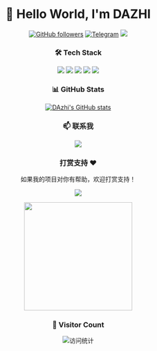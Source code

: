 <div align="center">

# 👋 Hello World, I'm DAZHI

<p>
  <a href="https://github.com/MR-DAzhi"><img src="https://img.shields.io/github/followers/MR-DAzhi?label=Followers&style=social" alt="GitHub followers"></a>
  <a href="https://t.me/dazhixiansheng"><img src="https://img.shields.io/badge/Telegram-大智先生-blue?style=flat&logo=telegram" alt="Telegram"></a>
  <img src="https://img.shields.io/badge/Focus-Network_Tools-blue" />
</p>

### 🛠️ Tech Stack

<p>
  <img src="https://img.shields.io/badge/-Python-3776AB?style=flat-square&logo=python&logoColor=white" />
  <img src="https://img.shields.io/badge/-Docker-2496ED?style=flat-square&logo=docker&logoColor=white" />
  <img src="https://img.shields.io/badge/-Flask-000000?style=flat-square&logo=flask&logoColor=white" />
  <img src="https://img.shields.io/badge/-Linux-FCC624?style=flat-square&logo=linux&logoColor=black" />
  <img src="https://img.shields.io/badge/-Vercel-000000?style=flat-square&logo=vercel&logoColor=white" />
</p>

### 📊 GitHub Stats

[![DAzhi's GitHub stats](https://github-readme-stats-git-masterrstaa-rickstaa.vercel.app/api?username=MR-DAzhi&show_icons=true&theme=default&bg_color=ffffff&hide_border=true)](https://github.com/MR-DAzhi)

### 📫 联系我

<p>
  <a href="https://t.me/dazhixiansheng">
    <img src="https://img.shields.io/badge/-Telegram-26A5E4?style=for-the-badge&logo=telegram&logoColor=white" />
  </a>
</p>

<h3>打赏支持 ❤️</h3>

<p>如果我的项目对你有帮助，欢迎打赏支持！</p>

<p>
  <a href="https://paypal.me/dazhixiansheng">
    <img src="https://img.shields.io/badge/-PayPal-00457C?style=for-the-badge&logo=paypal&logoColor=white" />
  </a>
</p>

<p align="center">
<img src="https://github.4240333.xyz/https://raw.githubusercontent.com/MR-DAzhi/MR-DAzhi/main/pictures/IMG_0769.jpeg" width="250"/>
</p>

### 🌈 Visitor Count

<img src="https://profile-counter.glitch.me/MR-DAzhi/count.svg" alt="访问统计" />

</div>
